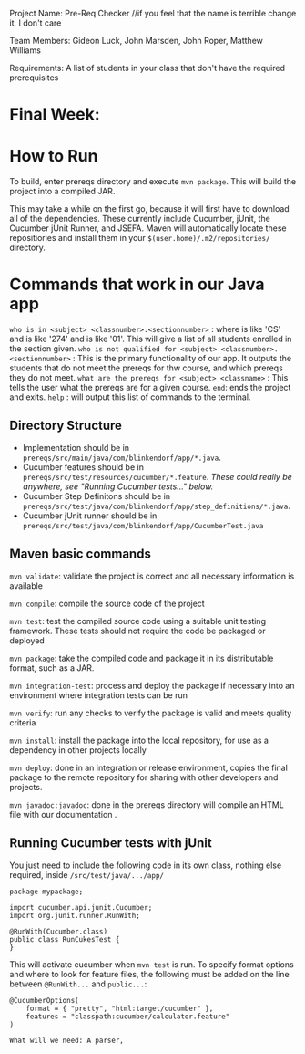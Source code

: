 Project Name: Pre-Req Checker //if you feel that the name is terrible change it, I don't care

Team Members: Gideon Luck, John Marsden, John Roper, Matthew Williams

Requirements: A list of students in your class that don't have the required prerequisites

Final Week:
=======
How to Run
========================
To build, enter prereqs directory and execute `mvn package`. This will build the
project into a compiled JAR. 

This may take a while on the first go, because it will first have to download
all of the dependencies. These currently include Cucumber, jUnit, the Cucumber
jUnit Runner, and JSEFA.
Maven will automatically locate these repositiories and install them in your
`$(user.home)/.m2/repositories/` directory. 

Commands that work in our Java app
========================
`who is in <subject> <classnumber>.<sectionnumber>` : where <subject> is like 'CS' and <classnumber> is like '274' and  <sectionnumber> is like '01'. This will give a list of all students enrolled in the section given.
`who is not qualified for <subject> <classnumber>.<sectionnumber>` : This is the primary functionality of our app. It outputs the students that do not meet the prereqs for thw course, and which prereqs they do not meet. 
`what are the prereqs for <subject> <classname>` : This tells the user what the prereqs are for a given course. 
`end`: ends the project and exits.
`help` : will output this list of commands to the terminal.


Directory Structure
-------------------
+ Implementation should be in `prereqs/src/main/java/com/blinkendorf/app/*.java`.
+ Cucumber features should be in `prereqs/src/test/resources/cucumber/*.feature`.
  *These could really be anywhere, see "Running Cucumber tests..." below.*
+ Cucumber Step Definitons should be in `prereqs/src/test/java/com/blinkendorf/app/step_definitions/*.java`.
+ Cucumber jUnit runner should be in `prereqs/src/test/java/com/blinkendorf/app/CucumberTest.java`


Maven basic commands
---------------
`mvn validate`: validate the project is correct and all necessary information is
available

`mvn compile`: compile the source code of the project

`mvn test`: test the compiled source code using a suitable unit testing
framework. These tests should not require the code be packaged or deployed

`mvn package`: take the compiled code and package it in its distributable
format, such as a JAR.

`mvn integration-test`: process and deploy the package if necessary into an
environment where integration tests can be run

`mvn verify`: run any checks to verify the package is valid and meets quality
criteria

`mvn install`: install the package into the local repository, for use as a
dependency in other projects locally

`mvn deploy`: done in an integration or release environment, copies the final
package to the remote repository for sharing with other developers and projects.

`mvn javadoc:javadoc`: done in the prereqs directory will compile an HTML file with our documentation . 

Running Cucumber tests with jUnit
-----------------------------

You just need to include the following code in its own class, nothing else
required, inside `/src/test/java/.../app/`

```
package mypackage;

import cucumber.api.junit.Cucumber;
import org.junit.runner.RunWith;

@RunWith(Cucumber.class)
public class RunCukesTest {
}
```

This will activate cucumber when `mvn test` is run. To specify format options
and where to look for feature files, the following must be added on the line
between `@RunWith...` and `public...`:
```
@CucumberOptions(
    format = { "pretty", "html:target/cucumber" },
    features = "classpath:cucumber/calculator.feature"
)

What will we need: A parser, 
